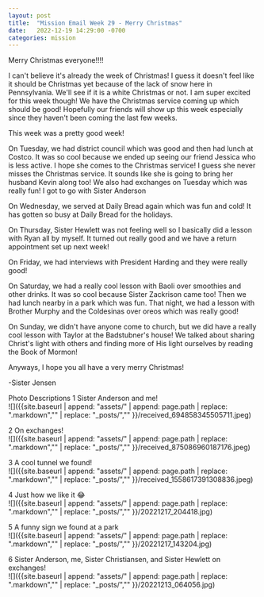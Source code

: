 ```yaml
---
layout: post
title:  "Mission Email Week 29 - Merry Christmas"
date:   2022-12-19 14:29:00 -0700
categories: mission
---
```

Merry Christmas everyone!!!!

I can't believe it's already the week of Christmas! I guess it doesn't feel like it should be Christmas yet because of the lack of snow here in Pennsylvania. We'll see if it is a white Christmas or not. I am super excited for this week though! We have the Christmas service coming up which should be good! Hopefully our friends will show up this week especially since they haven't been coming the last few weeks.

This week was a pretty good week!

On Tuesday, we had district council which was good and then had lunch at Costco. It was so cool because we ended up seeing our friend Jessica who is less active. I hope she comes to the Christmas service! I guess she never misses the Christmas service. It sounds like she is going to bring her husband Kevin along too! We also had exchanges on Tuesday which was really fun! I got to go with Sister Anderson

On Wednesday, we served at Daily Bread again which was fun and cold! It has gotten so busy at Daily Bread for the holidays.

On Thursday, Sister Hewlett was not feeling well so I basically did a lesson with Ryan all by myself. It turned out really good and we have a return appointment set up next week!

On Friday, we had interviews with President Harding and they were really good!

On Saturday, we had a really cool lesson with Baoli over smoothies and other drinks. It was so cool because Sister Zackrison came too! Then we had lunch nearby in a park which was fun. That night, we had a lesson with Brother Murphy and the Coldesinas over oreos which was really good!

On Sunday, we didn't have anyone come to church, but we did have a really cool lesson with Taylor at the Badstubner's house! We talked about sharing Christ's light with others and finding more of His light ourselves by reading the Book of Mormon!

Anyways, I hope you all have a very merry Christmas!

-Sister Jensen

Photo Descriptions
1 Sister Anderson and me!  
![]({{site.baseurl | append: "assets/" | append:  page.path | replace: ".markdown","" | replace: "_posts/",""  }}/received_694858345505711.jpeg)

2 On exchanges!  
![]({{site.baseurl | append: "assets/" | append:  page.path | replace: ".markdown","" | replace: "_posts/",""  }}/received_875086960187176.jpeg)

3 A cool tunnel we found!  
![]({{site.baseurl | append: "assets/" | append:  page.path | replace: ".markdown","" | replace: "_posts/",""  }}/received_1558617391308836.jpeg)

4 Just how we like it 😂  
![]({{site.baseurl | append: "assets/" | append:  page.path | replace: ".markdown","" | replace: "_posts/",""  }}/20221217_204418.jpg)

5 A funny sign we found at a park  
![]({{site.baseurl | append: "assets/" | append:  page.path | replace: ".markdown","" | replace: "_posts/",""  }}/20221217_143204.jpg)

6 Sister Anderson, me, Sister Christiansen,  and Sister Hewlett on exchanges!  
![]({{site.baseurl | append: "assets/" | append:  page.path | replace: ".markdown","" | replace: "_posts/",""  }}/20221213_064056.jpg)
